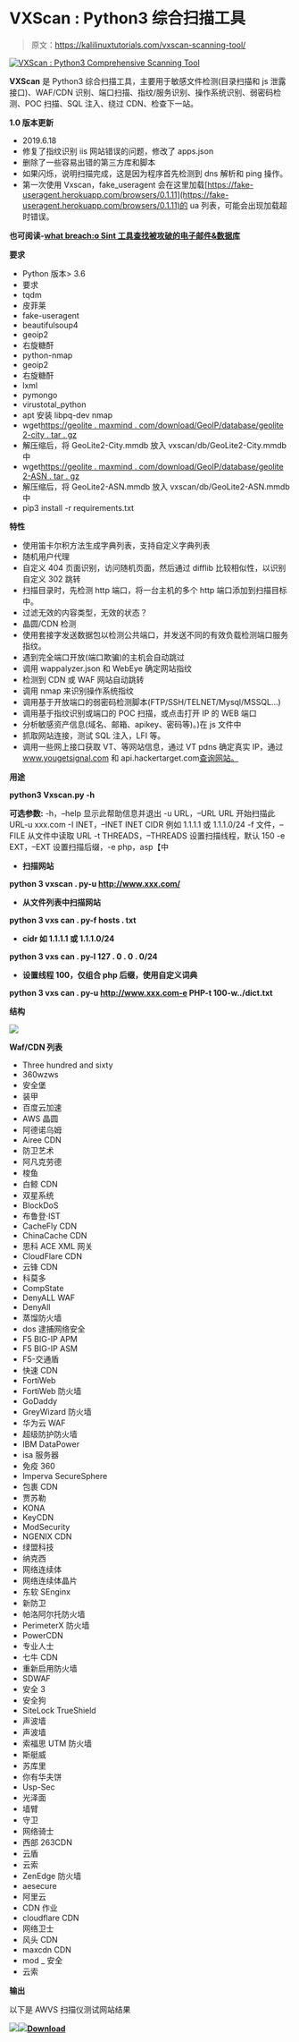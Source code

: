 # VXScan : Python3 综合扫描工具

> 原文：<https://kalilinuxtutorials.com/vxscan-scanning-tool/>

[![VXScan : Python3 Comprehensive Scanning Tool](img//3ed40b5b5f11ef6bf11ac5a568248c78.png "VXScan : Python3 Comprehensive Scanning Tool")](https://1.bp.blogspot.com/--4gX-itFJI0/XRJJ_LqpCaI/AAAAAAAAA_A/T3O-_7aeRHY7mL33k_4zhWhKD9mCkiHMwCLcBGAs/s1600/Output-1.png)

**VXScan** 是 Python3 综合扫描工具，主要用于敏感文件检测(目录扫描和 js 泄露接口)、WAF/CDN 识别、端口扫描、指纹/服务识别、操作系统识别、弱密码检测、POC 扫描、SQL 注入、绕过 CDN、检查下一站。

**1.0 版本更新**

*   2019.6.18
*   修复了指纹识别 iis 网站错误的问题，修改了 apps.json
*   删除了一些容易出错的第三方库和脚本
*   如果闪烁，说明扫描完成，这是因为程序首先检测到 dns 解析和 ping 操作。
*   第一次使用 Vxscan，fake_useragent 会在这里加载[https://fake-useragent.herokuapp.com/browsers/0.1.11](https://fake-useragent.herokuapp.com/browsers/0.1.11)的 ua 列表，可能会出现加载超时错误。

**也可阅读-[what breach:o Sint 工具查找被攻破的电子邮件&数据库](https://kalilinuxtutorials.com/whatbreach-breached-emails-databases/)**

**要求**

*   Python 版本> 3.6
*   要求
*   tqdm
*   皮菲莱
*   fake-useragent
*   beautifulsoup4
*   geoip2
*   右旋糖酐
*   python-nmap
*   geoip2
*   右旋糖酐
*   lxml
*   pymongo
*   virustotal_python
*   apt 安装 libpq-dev nmap
*   wget[https://geolite . maxmind . com/download/GeoIP/database/geolite 2-city . tar . gz](https://geolite.maxmind.com/download/geoip/database/GeoLite2-City.tar.gz)
*   解压缩后，将 GeoLite2-City.mmdb 放入 vxscan/db/GeoLite2-City.mmdb 中
*   wget[https://geolite . maxmind . com/download/GeoIP/database/geolite 2-ASN . tar . gz](https://geolite.maxmind.com/download/geoip/database/GeoLite2-ASN.tar.gz)
*   解压缩后，将 GeoLite2-ASN.mmdb 放入 vxscan/db/GeoLite2-ASN.mmdb 中
*   pip3 install -r requirements.txt

**特性**

*   使用笛卡尔积方法生成字典列表，支持自定义字典列表
*   随机用户代理
*   自定义 404 页面识别，访问随机页面，然后通过 difflib 比较相似性，以识别自定义 302 跳转
*   扫描目录时，先检测 http 端口，将一台主机的多个 http 端口添加到扫描目标中。
*   过滤无效的内容类型，无效的状态？
*   晶圆/CDN 检测
*   使用套接字发送数据包以检测公共端口，并发送不同的有效负载检测端口服务指纹。
*   遇到完全端口开放(端口欺骗)的主机会自动跳过
*   调用 wappalyzer.json 和 WebEye 确定网站指纹
*   检测到 CDN 或 WAF 网站自动跳转
*   调用 nmap 来识别操作系统指纹
*   调用基于开放端口的弱密码检测脚本(FTP/SSH/TELNET/Mysql/MSSQL…)
*   调用基于指纹识别或端口的 POC 扫描，或点击打开 IP 的 WEB 端口
*   分析敏感资产信息(域名、邮箱、apikey、密码等)。)在 js 文件中
*   抓取网站连接，测试 SQL 注入，LFI 等。
*   调用一些网上接口获取 VT、等网站信息，通过 VT pdns 确定真实 IP，通过 www.yougetsignal.com 和 api.hackertarget.com[查询网站。](http://www.yougetsignal.com/)

**用途**

**python3 Vxscan.py -h**

**可选参数:** -h，–help 显示此帮助信息并退出
-u URL，–URL URL 开始扫描此 URL-u xxx.com
-I INET，–INET INET CIDR 例如 1.1.1.1 或 1.1.1.0/24
-f 文件，–FILE 从文件中读取 URL
-t THREADS，–THREADS
设置扫描线程，默认 150
-e EXT，–EXT 设置扫描后缀，-e php，asp【中

*   **扫描网站**

**python 3 vxscan . py-u http://www.xxx.com/**

*   **从文件列表中扫描网站**

**python 3 vxs can . py-f hosts . txt**

*   **cidr 如 1.1.1.1 或 1.1.1.0/24**

**python 3 vxs can . py-I 127 . 0 . 0 . 0/24**

*   **设置线程 100，仅组合 php 后缀，使用自定义词典**

**python 3 vxs can . py-u http://www.xxx.com-e PHP-t 100-w../dict.txt**

**结构**

![](img//4f679e088bd6306567954a41cc2bb949.png)

**Waf/CDN 列表**

*   Three hundred and sixty
*   360wzws
*   安全堡
*   装甲
*   百度云加速
*   AWS 晶圆
*   阿德诺乌姆
*   Airee CDN
*   防卫艺术
*   阿凡克劳德
*   梭鱼
*   白鲸 CDN
*   双星系统
*   BlockDoS
*   布鲁登·IST
*   CacheFly CDN
*   ChinaCache CDN
*   思科 ACE XML 网关
*   CloudFlare CDN
*   云锋 CDN
*   科莫多
*   CompState
*   DenyALL WAF
*   DenyAll
*   蒸馏防火墙
*   dos 逮捕网络安全
*   F5 BIG-IP APM
*   F5 BIG-IP ASM
*   F5-交通盾
*   快速 CDN
*   FortiWeb
*   FortiWeb 防火墙
*   GoDaddy
*   GreyWizard 防火墙
*   华为云 WAF
*   超级防护防火墙
*   IBM DataPower
*   isa 服务器
*   免疫 360
*   Imperva SecureSphere
*   包裹 CDN
*   贾苏勒
*   KONA
*   KeyCDN
*   ModSecurity
*   NGENIX CDN
*   绿盟科技
*   纳克西
*   网络连续体
*   网络连续体晶片
*   东软 SEnginx
*   新防卫
*   帕洛阿尔托防火墙
*   PerimeterX 防火墙
*   PowerCDN
*   专业人士
*   七牛 CDN
*   重新启用防火墙
*   SDWAF
*   安全 3
*   安全狗
*   SiteLock TrueShield
*   声波墙
*   声波墙
*   索福思 UTM 防火墙
*   斯艇威
*   苏库里
*   你有华夫饼
*   Usp-Sec
*   光泽面
*   墙臂
*   守卫
*   网络骑士
*   西部 263CDN
*   云盾
*   云索
*   ZenEdge 防火墙
*   aesecure
*   阿里云
*   CDN 作业
*   cloudflare CDN
*   网络卫士
*   风头 CDN
*   maxcdn CDN
*   mod _ 安全
*   云索

**输出**

以下是 AWVS 扫描仪测试网站结果

![](img//6bf150ec1b0a6d0c2f0cbc59bf7c045e.png)![](img//66dafb2186895565659a1a97adbed20e.png)[**Download**](https://github.com/al0ne/Vxscan)